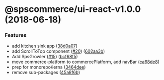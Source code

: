 # @spscommerce/ui-react-v1.0.0 (2018-06-18)


### Features

* add kitchen sink app ([38d0a07](https://github.com/SPSCommerce/ui-react/commit/38d0a07))
* add ScrollToTop component ([#20](https://github.com/SPSCommerce/ui-react/issues/20)) ([602aa3b](https://github.com/SPSCommerce/ui-react/commit/602aa3b))
* Add SpsGrowler ([#15](https://github.com/SPSCommerce/ui-react/issues/15)) ([bcf68f5](https://github.com/SPSCommerce/ui-react/commit/bcf68f5))
* move commerce-platform to commercePlatform, add navBar ([ca68de8](https://github.com/SPSCommerce/ui-react/commit/ca68de8))
* prep for monorepo/lerna ([3464dee](https://github.com/SPSCommerce/ui-react/commit/3464dee))
* remove sub-packages ([45a8f6b](https://github.com/SPSCommerce/ui-react/commit/45a8f6b))
